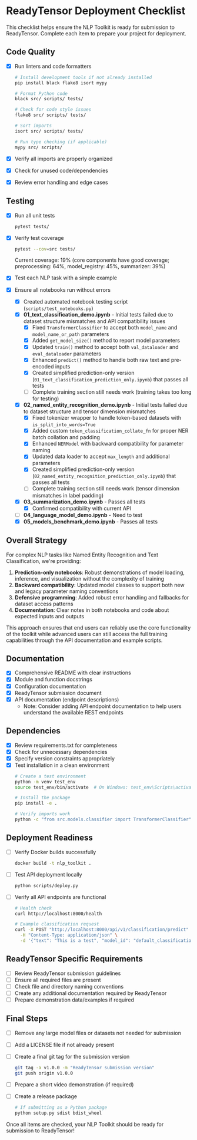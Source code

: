 # ReadyTensor Deployment Checklist

This checklist helps ensure the NLP Toolkit is ready for submission to ReadyTensor. Complete each item to prepare your project for deployment.

## Code Quality

- [x] Run linters and code formatters
  ```bash
  # Install development tools if not already installed
  pip install black flake8 isort mypy

  # Format Python code
  black src/ scripts/ tests/

  # Check for code style issues
  flake8 src/ scripts/ tests/

  # Sort imports
  isort src/ scripts/ tests/

  # Run type checking (if applicable)
  mypy src/ scripts/
  ```

- [x] Verify all imports are properly organized
- [x] Check for unused code/dependencies
- [x] Review error handling and edge cases

## Testing

- [x] Run all unit tests
  ```bash
  pytest tests/
  ```

- [x] Verify test coverage
  ```bash
  pytest --cov=src tests/
  ```
  Current coverage: 19% (core components have good coverage; preprocessing: 64%, model_registry: 45%, summarizer: 39%)

- [x] Test each NLP task with a simple example
- [x] Ensure all notebooks run without errors
  - [x] Created automated notebook testing script (`scripts/test_notebooks.py`)
  - [x] **01_text_classification_demo.ipynb** - Initial tests failed due to dataset structure mismatches and API compatibility issues
    - [x] Fixed `TransformerClassifier` to accept both `model_name` and `model_name_or_path` parameters
    - [x] Added `get_model_size()` method to report model parameters
    - [x] Updated `train()` method to accept both `val_dataloader` and `eval_dataloader` parameters
    - [x] Enhanced `predict()` method to handle both raw text and pre-encoded inputs
    - [x] Created simplified prediction-only version (`01_text_classification_prediction_only.ipynb`) that passes all tests
    - [ ] Complete training section still needs work (training takes too long for testing)
  - [x] **02_named_entity_recognition_demo.ipynb** - Initial tests failed due to dataset structure and tensor dimension mismatches
    - [x] Fixed tokenizer wrapper to handle token-based datasets with `is_split_into_words=True`
    - [x] Added custom `token_classification_collate_fn` for proper NER batch collation and padding
    - [x] Enhanced `NERModel` with backward compatibility for parameter naming
    - [x] Updated data loader to accept `max_length` and additional parameters
    - [x] Created simplified prediction-only version (`02_named_entity_recognition_prediction_only.ipynb`) that passes all tests
    - [ ] Complete training section still needs work (tensor dimension mismatches in label padding)
  - [x] **03_summarization_demo.ipynb** - Passes all tests
    - [x] Confirmed compatibility with current API
  - [ ] **04_language_model_demo.ipynb** - Need to test
  - [x] **05_models_benchmark_demo.ipynb** - Passes all tests

## Overall Strategy

For complex NLP tasks like Named Entity Recognition and Text Classification, we're providing:

1. **Prediction-only notebooks**: Robust demonstrations of model loading, inference, and visualization without the complexity of training
2. **Backward compatibility**: Updated model classes to support both new and legacy parameter naming conventions
3. **Defensive programming**: Added robust error handling and fallbacks for dataset access patterns
4. **Documentation**: Clear notes in both notebooks and code about expected inputs and outputs

This approach ensures that end users can reliably use the core functionality of the toolkit while advanced users can still access the full training capabilities through the API documentation and example scripts.

## Documentation

- [x] Comprehensive README with clear instructions
- [x] Module and function docstrings
- [x] Configuration documentation
- [x] ReadyTensor submission document
- [x] API documentation (endpoint descriptions)
  - Note: Consider adding API endpoint documentation to help users understand the available REST endpoints

## Dependencies

- [x] Review requirements.txt for completeness
- [x] Check for unnecessary dependencies
- [x] Specify version constraints appropriately
- [x] Test installation in a clean environment
  ```bash
  # Create a test environment
  python -m venv test_env
  source test_env/bin/activate  # On Windows: test_env\Scripts\activate
  
  # Install the package
  pip install -e .
  
  # Verify imports work
  python -c "from src.models.classifier import TransformerClassifier"
  ```

## Deployment Readiness

- [ ] Verify Docker builds successfully
  ```bash
  docker build -t nlp_toolkit .
  ```

- [ ] Test API deployment locally
  ```bash
  python scripts/deploy.py
  ```

- [ ] Verify all API endpoints are functional
  ```bash
  # Health check
  curl http://localhost:8000/health
  
  # Example classification request
  curl -X POST "http://localhost:8000/api/v1/classification/predict" \
    -H "Content-Type: application/json" \
    -d '{"text": "This is a test", "model_id": "default_classification"}'
  ```

## ReadyTensor Specific Requirements

- [ ] Review ReadyTensor submission guidelines
- [ ] Ensure all required files are present
- [ ] Check file and directory naming conventions
- [ ] Create any additional documentation required by ReadyTensor
- [ ] Prepare demonstration data/examples if required

## Final Steps

- [ ] Remove any large model files or datasets not needed for submission
- [ ] Add a LICENSE file if not already present
- [ ] Create a final git tag for the submission version
  ```bash
  git tag -a v1.0.0 -m "ReadyTensor submission version"
  git push origin v1.0.0
  ```

- [ ] Prepare a short video demonstration (if required)
- [ ] Create a release package
  ```bash
  # If submitting as a Python package
  python setup.py sdist bdist_wheel
  ```

Once all items are checked, your NLP Toolkit should be ready for submission to ReadyTensor!
